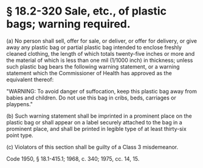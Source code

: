 # § 18.2-320 Sale, etc., of plastic bags; warning required.

<p>(a) No person shall sell, offer for sale, or deliver, or offer for delivery, or give away any plastic bag or partial plastic bag intended to enclose freshly cleaned clothing, the length of which totals twenty-five inches or more and the material of which is less than one mil (1/1000 inch) in thickness; unless such plastic bag bears the following warning statement, or a warning statement which the Commissioner of Health has approved as the equivalent thereof:</p><p>"WARNING: To avoid danger of suffocation, keep this plastic bag away from babies and children. Do not use this bag in cribs, beds, carriages or playpens."</p><p>(b) Such warning statement shall be imprinted in a prominent place on the plastic bag or shall appear on a label securely attached to the bag in a prominent place, and shall be printed in legible type of at least thirty-six point type.</p><p>(c) Violators of this section shall be guilty of a Class 3 misdemeanor.</p><p>Code 1950, § 18.1-415.1; 1968, c. 340; 1975, cc. 14, 15.</p>